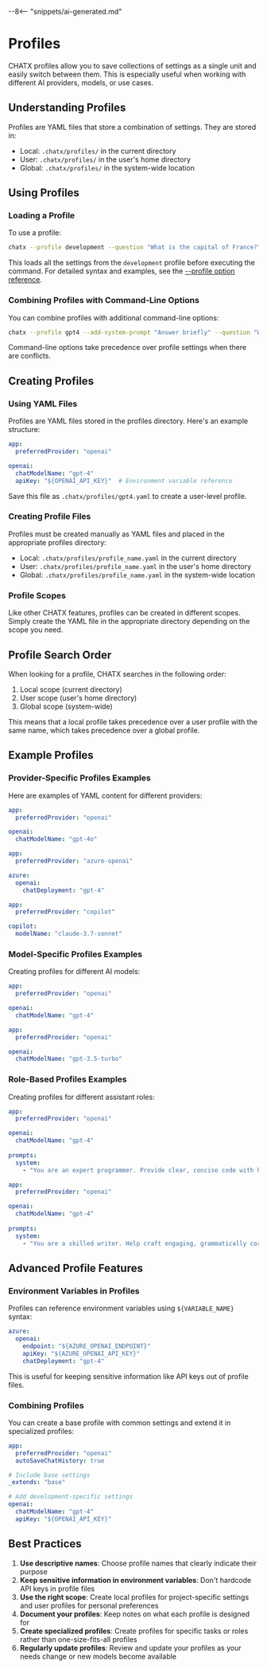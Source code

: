 --8<-- "snippets/ai-generated.md"

# Profiles

CHATX profiles allow you to save collections of settings as a single unit and easily switch between them. This is especially useful when working with different AI providers, models, or use cases.

## Understanding Profiles

Profiles are YAML files that store a combination of settings. They are stored in:

- Local: `.chatx/profiles/` in the current directory
- User: `.chatx/profiles/` in the user's home directory
- Global: `.chatx/profiles/` in the system-wide location

## Using Profiles

### Loading a Profile

To use a profile:

```bash title="Using a profile"
chatx --profile development --question "What is the capital of France?"
```

This loads all the settings from the `development` profile before executing the command. For detailed syntax and examples, see the [--profile option reference](../reference/cli/options/profile.md).

### Combining Profiles with Command-Line Options

You can combine profiles with additional command-line options:

```bash title="Profile with options"
chatx --profile gpt4 --add-system-prompt "Answer briefly" --question "What is the capital of France?"
```

Command-line options take precedence over profile settings when there are conflicts.

## Creating Profiles

### Using YAML Files

Profiles are YAML files stored in the profiles directory. Here's an example structure:

```yaml title="Example profile: gpt4.yaml"
app:
  preferredProvider: "openai"

openai:
  chatModelName: "gpt-4"
  apiKey: "${OPENAI_API_KEY}"  # Environment variable reference
```

Save this file as `.chatx/profiles/gpt4.yaml` to create a user-level profile.

### Creating Profile Files

Profiles must be created manually as YAML files and placed in the appropriate profiles directory:

- Local: `.chatx/profiles/profile_name.yaml` in the current directory
- User: `.chatx/profiles/profile_name.yaml` in the user's home directory
- Global: `.chatx/profiles/profile_name.yaml` in the system-wide location

### Profile Scopes

Like other CHATX features, profiles can be created in different scopes. Simply create the YAML file in the appropriate directory depending on the scope you need.

## Profile Search Order

When looking for a profile, CHATX searches in the following order:

1. Local scope (current directory)
2. User scope (user's home directory)
3. Global scope (system-wide)

This means that a local profile takes precedence over a user profile with the same name, which takes precedence over a global profile.

## Example Profiles

### Provider-Specific Profiles Examples

Here are examples of YAML content for different providers:

```yaml title="openai-profile.yaml"
app:
  preferredProvider: "openai"

openai:
  chatModelName: "gpt-4o"
```

```yaml title="azure-profile.yaml"
app:
  preferredProvider: "azure-openai"

azure:
  openai:
    chatDeployment: "gpt-4"
```

```yaml title="github-profile.yaml"
app:
  preferredProvider: "copilot"

copilot:
  modelName: "claude-3.7-sonnet"
```

### Model-Specific Profiles Examples

Creating profiles for different AI models:

```yaml title="gpt4.yaml"
app:
  preferredProvider: "openai"

openai:
  chatModelName: "gpt-4"
```

```yaml title="gpt35.yaml"
app:
  preferredProvider: "openai"

openai:
  chatModelName: "gpt-3.5-turbo"
```

### Role-Based Profiles Examples

Creating profiles for different assistant roles:

```yaml title="programmer.yaml"
app:
  preferredProvider: "openai"

openai:
  chatModelName: "gpt-4"
  
prompts:
  system:
    - "You are an expert programmer. Provide clear, concise code with helpful explanations."
```

```yaml title="writer.yaml"
app:
  preferredProvider: "openai"

openai:
  chatModelName: "gpt-4"
  
prompts:
  system:
    - "You are a skilled writer. Help craft engaging, grammatically correct content."
```

## Advanced Profile Features

### Environment Variables in Profiles

Profiles can reference environment variables using `${VARIABLE_NAME}` syntax:

```yaml title="Profile with environment variables"
azure:
  openai:
    endpoint: "${AZURE_OPENAI_ENDPOINT}"
    apiKey: "${AZURE_OPENAI_API_KEY}"
    chatDeployment: "gpt-4"
```

This is useful for keeping sensitive information like API keys out of profile files.

### Combining Profiles

You can create a base profile with common settings and extend it in specialized profiles:

```yaml title="Base profile: base.yaml"
app:
  preferredProvider: "openai"
  autoSaveChatHistory: true
```

```yaml title="Extended profile: development.yaml"
# Include base settings
_extends: "base"

# Add development-specific settings
openai:
  chatModelName: "gpt-4"
  apiKey: "${OPENAI_API_KEY}"
```

## Best Practices

1. **Use descriptive names**: Choose profile names that clearly indicate their purpose
2. **Keep sensitive information in environment variables**: Don't hardcode API keys in profile files
3. **Use the right scope**: Create local profiles for project-specific settings and user profiles for personal preferences
4. **Document your profiles**: Keep notes on what each profile is designed for
5. **Create specialized profiles**: Create profiles for specific tasks or roles rather than one-size-fits-all profiles
6. **Regularly update profiles**: Review and update your profiles as your needs change or new models become available